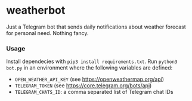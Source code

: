 # weatherbot
Just a Telegram bot that sends daily notifications about weather forecast for personal need. Nothing fancy. 

### Usage
Install dependecies with `pip3 install requirements.txt`. 
Run `python3 bot.py` in an environment where the following variables are defined:
- `OPEN_WEATHER_API_KEY` (see https://openweathermap.org/api) 
- `TELEGRAM_TOKEN` (see https://core.telegram.org/bots/api)
- `TELEGRAM_CHATS_ID`: a comma separated list of Telegram chat IDs


